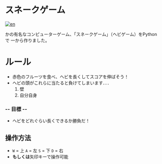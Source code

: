 # スネークゲーム
[![en](https://img.shields.io/badge/lang-en-blue.svg)](https://github.com/renm10/snake_game/blob/main/README.md)

かの有名なコンピューターゲーム、「スネークゲーム」（ヘビゲーム）をPythonで
一から作りました。

# ルール
- 赤色のフルーツを食べ、ヘビを長くしてスコアを伸ばそう！
- ヘビの頭がこれらに当たると負けてしまいます．．．
    1. 壁
    2. 自分自身

### -- 目標 --
- ヘビをどれぐらい長くできるか勝負だ！

## 操作方法
- `W` = 上 `A` = 左 `S` = 下 `D` = 右
- **もしくは**矢印キーで操作可能
